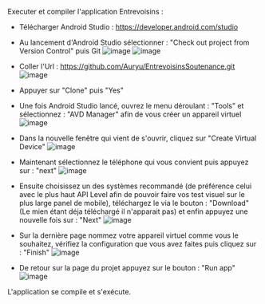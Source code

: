 Executer et compiler l'application Entrevoisins :

- Télécharger Android Studio : https://developer.android.com/studio
- Au lancement d'Android Studio sélectionner : "Check out project from Version Control" puis Git
![image](https://user-images.githubusercontent.com/55693330/81478702-4192c280-921f-11ea-8ff3-8dc7b001080f.png)
![image](https://user-images.githubusercontent.com/55693330/81478795-d695bb80-921f-11ea-8968-29ad7a536170.png)

- Coller l'Url : https://github.com/Auryu/EntrevoisinsSoutenance.git
![image](https://user-images.githubusercontent.com/55693330/81478823-fe851f00-921f-11ea-9762-90a33e5b427f.png)

- Appuyer sur "Clone" puis "Yes"
- Une fois Android Studio lancé, ouvrez le menu déroulant : "Tools" et sélectionnez : "AVD Manager" afin de vous créer un appareil virtuel
![image](https://user-images.githubusercontent.com/55693330/81478984-f2e62800-9220-11ea-8381-21c9bb0d6a9d.png)

- Dans la nouvelle fenêtre qui vient de s'ouvrir, cliquez sur "Create Virtual Device"
![image](https://user-images.githubusercontent.com/55693330/81479417-507b7400-9223-11ea-9eb1-127a08f930ca.png)


- Maintenant sélectionnez le téléphone qui vous convient puis appuyez sur : "next"
![image](https://user-images.githubusercontent.com/55693330/81479137-dc8c9c00-9221-11ea-9d29-9e67e6168919.png)

- Ensuite choisissez un des systèmes recommandé (de préférence celui avec le plus haut API Level afin de pouvoir faire vos test visuel sur le plus large panel de mobile), téléchargez le via le bouton : "Download" (Le mien étant déja téléchargé il n'apparait pas) et enfin appuyez une nouvelle fois sur : "Next"
![image](https://user-images.githubusercontent.com/55693330/81479370-101bf600-9223-11ea-8ae9-206a794fc551.png)

- Sur la dernière page nommez votre appareil virtuel comme vous le souhaitez, vérifiez la configuration que vous avez faites puis cliquez sur : "Finish"
![image](https://user-images.githubusercontent.com/55693330/81479474-c1229080-9223-11ea-81f3-a63b7bbdcff8.png)

- De retour sur la page du projet appuyez sur le bouton : "Run app"
![image](https://user-images.githubusercontent.com/55693330/81479937-b4ec0280-9226-11ea-92f8-d01889150e3f.png)


L'application se compile et s'exécute.
